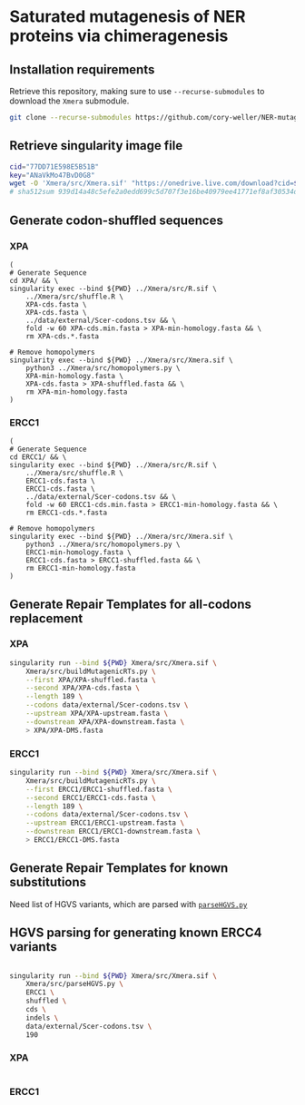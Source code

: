 # Saturated mutagenesis of NER proteins via chimeragenesis

## Installation requirements

Retrieve this repository, making sure to use `--recurse-submodules` to download the `Xmera` submodule.
```bash
git clone --recurse-submodules https://github.com/cory-weller/NER-mutagenesis.git
```

## Retrieve singularity image file
```bash
cid="77DD71E598E5B51B"
key="ANaVkMo47BvD0G8"
wget -O 'Xmera/src/Xmera.sif' "https://onedrive.live.com/download?cid=${cid}&resid=${cid}%2119128&authkey=${key}"
# sha512sum 939d14a48c5efe2a0edd699c5d707f3e16be40979ee41771ef8af30534dd597a58a7df7e9ac6a4fb2abb26a5ba92c15d8fe614de184e7ece94168d0ca7020e39
```



## Generate codon-shuffled sequences
### XPA
```
(
# Generate Sequence
cd XPA/ && \
singularity exec --bind ${PWD} ../Xmera/src/R.sif \
    ../Xmera/src/shuffle.R \
    XPA-cds.fasta \
    XPA-cds.fasta \
    ../data/external/Scer-codons.tsv && \
    fold -w 60 XPA-cds.min.fasta > XPA-min-homology.fasta && \
    rm XPA-cds.*.fasta

# Remove homopolymers
singularity exec --bind ${PWD} ../Xmera/src/Xmera.sif \
    python3 ../Xmera/src/homopolymers.py \
    XPA-min-homology.fasta \
    XPA-cds.fasta > XPA-shuffled.fasta && \
    rm XPA-min-homology.fasta
)
```

### ERCC1
```
(
# Generate Sequence
cd ERCC1/ && \
singularity exec --bind ${PWD} ../Xmera/src/R.sif \
    ../Xmera/src/shuffle.R \
    ERCC1-cds.fasta \
    ERCC1-cds.fasta \
    ../data/external/Scer-codons.tsv && \
    fold -w 60 ERCC1-cds.min.fasta > ERCC1-min-homology.fasta && \
    rm ERCC1-cds.*.fasta

# Remove homopolymers
singularity exec --bind ${PWD} ../Xmera/src/Xmera.sif \
    python3 ../Xmera/src/homopolymers.py \
    ERCC1-min-homology.fasta \
    ERCC1-cds.fasta > ERCC1-shuffled.fasta && \
    rm ERCC1-min-homology.fasta
)
```



## Generate Repair Templates for all-codons replacement

### XPA
```bash
singularity run --bind ${PWD} Xmera/src/Xmera.sif \
    Xmera/src/buildMutagenicRTs.py \
    --first XPA/XPA-shuffled.fasta \
    --second XPA/XPA-cds.fasta \
    --length 189 \
    --codons data/external/Scer-codons.tsv \
    --upstream XPA/XPA-upstream.fasta \
    --downstream XPA/XPA-downstream.fasta \
    > XPA/XPA-DMS.fasta
```

### ERCC1
```bash
singularity run --bind ${PWD} Xmera/src/Xmera.sif \
    Xmera/src/buildMutagenicRTs.py \
    --first ERCC1/ERCC1-shuffled.fasta \
    --second ERCC1/ERCC1-cds.fasta \
    --length 189 \
    --codons data/external/Scer-codons.tsv \
    --upstream ERCC1/ERCC1-upstream.fasta \
    --downstream ERCC1/ERCC1-downstream.fasta \
    > ERCC1/ERCC1-DMS.fasta
```

## Generate Repair Templates for known substitutions

Need list of HGVS variants, which are parsed with [`parseHGVS.py`](Xmera/src/parseHGVS.py)

## HGVS parsing for generating known ERCC4 variants
```bash

singularity run --bind ${PWD} Xmera/src/Xmera.sif \
    Xmera/src/parseHGVS.py \
    ERCC1 \
    shuffled \
    cds \
    indels \
    data/external/Scer-codons.tsv \
    190

```

### XPA
```bash

```

### ERCC1
```bash

```